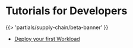 # Tutorials for Developers

{{> 'partials/supply-chain/beta-banner' }}

* [Deploy your first Workload](./deploy-your-first-workload.hbs.md)
